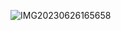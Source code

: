 ![IMG20230626165658](https://github.com/Jordanionn/antonia/assets/138228250/008c9f6f-ef36-4e20-b465-82efe2bcc5e0)
